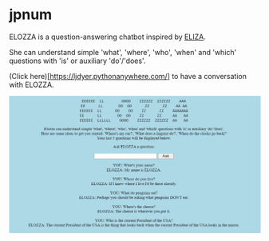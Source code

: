 # jpnum

ELOZZA is a question-answering chatbot inspired by [ELIZA](https://en.wikipedia.org/wiki/ELIZA).

She can understand simple 'what', 'where', 'who', 'when' and 'which' questions with 'is' or auxiliary 'do'/'does'.

(Click here)[https://ljdyer.pythonanywhere.com/] to have a conversation with ELOZZA.

<img src="readme-img/screenshot.PNG" />
